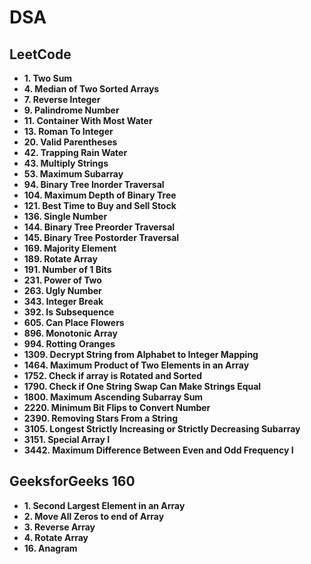 # DSA

## LeetCode
- **1. Two Sum**
- **4. Median of Two Sorted Arrays**
- **7. Reverse Integer**
- **9. Palindrome Number**
- **11. Container With Most Water**
- **13. Roman To Integer**
- **20. Valid Parentheses**
- **42. Trapping Rain Water**
- **43. Multiply Strings**
- **53. Maximum Subarray**
- **94. Binary Tree Inorder Traversal**
- **104. Maximum Depth of Binary Tree**
- **121. Best Time to Buy and Sell Stock**
- **136. Single Number**
- **144. Binary Tree Preorder Traversal**
- **145. Binary Tree Postorder Traversal**
- **169. Majority Element**
- **189. Rotate Array**
- **191. Number of 1 Bits**
- **231. Power of Two**
- **263. Ugly Number**
- **343. Integer Break**
- **392. Is Subsequence**
- **605. Can Place Flowers**
- **896. Monotonic Array**
- **994. Rotting Oranges**
- **1309. Decrypt String from Alphabet to Integer Mapping**
- **1464. Maximum Product of Two Elements in an Array**
- **1752. Check if array is Rotated and Sorted**
- **1790. Check if One String Swap Can Make Strings Equal**
- **1800. Maximum Ascending Subarray Sum**
- **2220. Minimum Bit Flips to Convert Number**
- **2390. Removing Stars From a String**
- **3105. Longest Strictly Increasing or Strictly Decreasing Subarray**
- **3151. Special Array I**
- **3442. Maximum Difference Between Even and Odd Frequency I**

## GeeksforGeeks 160
- **1. Second Largest Element in an Array**
- **2. Move All Zeros to end of Array**
- **3. Reverse Array**
- **4. Rotate Array**
- **16. Anagram**